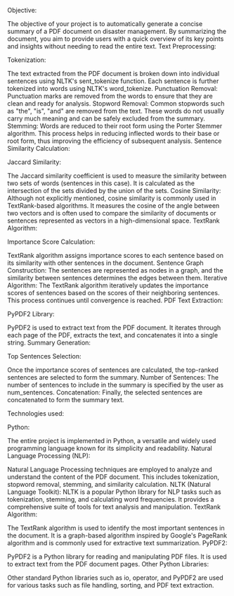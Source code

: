 Objective:

The objective of your project is to automatically generate a concise summary of a PDF document on disaster management.
By summarizing the document, you aim to provide users with a quick overview of its key points and insights without needing to read the entire text.
Text Preprocessing:

Tokenization:

The text extracted from the PDF document is broken down into individual sentences using NLTK's sent_tokenize function. Each sentence is further tokenized into words using NLTK's word_tokenize.
Punctuation Removal: Punctuation marks are removed from the words to ensure that they are clean and ready for analysis.
Stopword Removal: Common stopwords such as "the", "is", "and" are removed from the text. These words do not usually carry much meaning and can be safely excluded from the summary.
Stemming: Words are reduced to their root form using the Porter Stemmer algorithm. This process helps in reducing inflected words to their base or root form, thus improving the efficiency of subsequent analysis.
Sentence Similarity Calculation:

Jaccard Similarity:

The Jaccard similarity coefficient is used to measure the similarity between two sets of words (sentences in this case). It is calculated as the intersection of the sets divided by the union of the sets.
Cosine Similarity: Although not explicitly mentioned, cosine similarity is commonly used in TextRank-based algorithms. It measures the cosine of the angle between two vectors and is often used to compare the similarity of documents or sentences represented as vectors in a high-dimensional space.
TextRank Algorithm:

Importance Score Calculation:

TextRank algorithm assigns importance scores to each sentence based on its similarity with other sentences in the document.
Sentence Graph Construction: The sentences are represented as nodes in a graph, and the similarity between sentences determines the edges between them.
Iterative Algorithm: The TextRank algorithm iteratively updates the importance scores of sentences based on the scores of their neighboring sentences. This process continues until convergence is reached.
PDF Text Extraction:

PyPDF2 Library:

PyPDF2 is used to extract text from the PDF document. It iterates through each page of the PDF, extracts the text, and concatenates it into a single string.
Summary Generation:

Top Sentences Selection:

Once the importance scores of sentences are calculated, the top-ranked sentences are selected to form the summary.
Number of Sentences: The number of sentences to include in the summary is specified by the user as num_sentences.
Concatenation: Finally, the selected sentences are concatenated to form the summary text.


Technologies used:

Python:

The entire project is implemented in Python, a versatile and widely used programming language known for its simplicity and readability.
Natural Language Processing (NLP):

Natural Language Processing techniques are employed to analyze and understand the content of the PDF document. This includes tokenization, stopword removal, stemming, and similarity calculation.
NLTK (Natural Language Toolkit): NLTK is a popular Python library for NLP tasks such as tokenization, stemming, and calculating word frequencies. It provides a comprehensive suite of tools for text analysis and manipulation.
TextRank Algorithm:

The TextRank algorithm is used to identify the most important sentences in the document. It is a graph-based algorithm inspired by Google's PageRank algorithm and is commonly used for extractive text summarization.
PyPDF2:

PyPDF2 is a Python library for reading and manipulating PDF files. It is used to extract text from the PDF document pages.
Other Python Libraries:

Other standard Python libraries such as io, operator, and PyPDF2 are used for various tasks such as file handling, sorting, and PDF text extraction.
